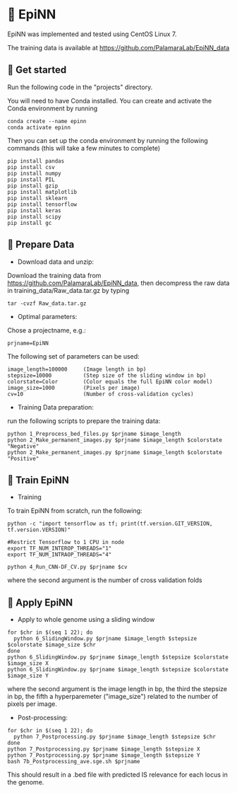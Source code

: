 # 🧬 EpiNN

EpiNN was implemented and tested using CentOS Linux 7.

The training data is available at https://github.com/PalamaraLab/EpiNN_data

## 🔬 Get started

Run the following code in the "projects" directory.

You will need to have Conda installed. You can create and activate the Conda environment by running

```
conda create --name epinn
conda activate epinn
```

Then you can set up the conda environment by running the following commands (this will take a few minutes to complete)

```
pip install pandas
pip install csv
pip install numpy
pip install PIL
pip install gzip
pip install matplotlib
pip install sklearn
pip install tensorflow
pip install keras
pip install scipy
pip install gc
```


## 🧫 Prepare Data

- Download data and unzip:

Download the training data from https://github.com/PalamaraLab/EpiNN_data, then decompress the raw data in training_data/Raw_data.tar.gz by typing 

```
tar -cvzf Raw_data.tar.gz
```

- Optimal parameters:

Chose a projectname, e.g.:
```
prjname=EpiNN
```

The following set of parameters can be used:
```
image_length=100000     (Image length in bp)
stepsize=10000          (Step size of the sliding window in bp)
colorstate=Color        (Color equals the full EpiNN color model)
image_size=1000         (Pixels per image)
cv=10                   (Number of cross-validation cycles)
```

- Training Data preparation:

run the following scripts to prepare the training data:

```
python 1_Preprocess_bed_files.py $prjname $image_length
python 2_Make_permanent_images.py $prjname $image_length $colorstate "Negative"
python 2_Make_permanent_images.py $prjname $image_length $colorstate "Positive"
```


## 🧪 Train EpiNN

- Training

To train EpiNN from scratch, run the following:
```
python -c "import tensorflow as tf; print(tf.version.GIT_VERSION, tf.version.VERSION)"

#Restrict Tensorflow to 1 CPU in node
export TF_NUM_INTEROP_THREADS="1"
export TF_NUM_INTRAOP_THREADS="4"

python 4_Run_CNN-DF_CV.py $prjname $cv 
```
where the second argument is the number of cross validation folds


## 🧬 Apply EpiNN

- Apply to whole genome using a sliding window
```
for $chr in $(seq 1 22); do
  python 6_SlidingWindow.py $prjname $image_length $stepsize $colorstate $image_size $chr
done
python 6_SlidingWindow.py $prjname $image_length $stepsize $colorstate $image_size X
python 6_SlidingWindow.py $prjname $image_length $stepsize $colorstate $image_size Y
```
where the second argument is the image length in bp, the third the stepsize in bp, the fifth a hyperparemeter ("image_size") related to the number of pixels per image.

- Post-processing:
```
for $chr in $(seq 1 22); do
  python 7_Postprocessing.py $prjname $image_length $stepsize $chr
done
python 7_Postprocessing.py $prjname $image_length $stepsize X
python 7_Postprocessing.py $prjname $image_length $stepsize Y
bash 7b_Postprocessing_ave.sge.sh $prjname
```

This should result in a .bed file with predicted IS relevance for each locus in the genome.
